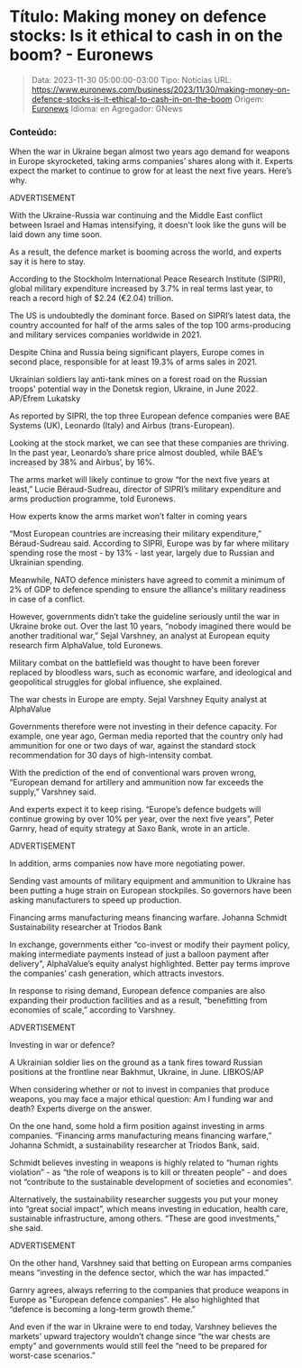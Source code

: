 # Título: Making money on defence stocks: Is it ethical to cash in on the boom? - Euronews

>Data: 2023-11-30 05:00:00-03:00
>Tipo: Notícias
>URL: https://www.euronews.com/business/2023/11/30/making-money-on-defence-stocks-is-it-ethical-to-cash-in-on-the-boom
>Origem: [Euronews](https://www.euronews.com)
>Idioma: en
>Agregador: GNews

### Conteúdo:

When the war in Ukraine began almost two years ago demand for weapons in Europe skyrocketed, taking arms companies’ shares along with it. Experts expect the market to continue to grow for at least the next five years. Here’s why.

ADVERTISEMENT

With the Ukraine-Russia war continuing and the Middle East conflict between Israel and Hamas intensifying, it doesn't look like the guns will be laid down any time soon.

As a result, the defence market is booming across the world, and experts say it is here to stay.

According to the Stockholm International Peace Research Institute (SIPRI), global military expenditure increased by 3.7% in real terms last year, to reach a record high of $2.24 (€2.04) trillion.

The US is undoubtedly the dominant force. Based on SIPRI’s latest data, the country accounted for half of the arms sales of the top 100 arms-producing and military services companies worldwide in 2021.

Despite China and Russia being significant players, Europe comes in second place, responsible for at least 19.3% of arms sales in 2021.

Ukrainian soldiers lay anti-tank mines on a forest road on the Russian troops' potential way in the Donetsk region, Ukraine, in June 2022. AP/Efrem Lukatsky

As reported by SIPRI, the top three European defence companies were BAE Systems (UK), Leonardo (Italy) and Airbus (trans-European).

Looking at the stock market, we can see that these companies are thriving. In the past year, Leonardo’s share price almost doubled, while BAE’s increased by 38% and Airbus’, by 16%.

The arms market will likely continue to grow “for the next five years at least,” Lucie Béraud-Sudreau, director of SIPRI’s military expenditure and arms production programme, told Euronews.

How experts know the arms market won’t falter in coming years

“Most European countries are increasing their military expenditure,” Béraud-Sudreau said. According to SIPRI, Europe was by far where military spending rose the most - by 13% - last year, largely due to Russian and Ukrainian spending.

Meanwhile, NATO defence ministers have agreed to commit a minimum of 2% of GDP to defence spending to ensure the alliance's military readiness in case of a conflict.

However, governments didn’t take the guideline seriously until the war in Ukraine broke out. Over the last 10 years, “nobody imagined there would be another traditional war,” Sejal Varshney, an analyst at European equity research firm AlphaValue, told Euronews.

Military combat on the battlefield was thought to have been forever replaced by bloodless wars, such as economic warfare, and ideological and geopolitical struggles for global influence, she explained.

The war chests in Europe are empty. Sejal Varshney Equity analyst at AlphaValue

Governments therefore were not investing in their defence capacity. For example, one year ago, German media reported that the country only had ammunition for one or two days of war, against the standard stock recommendation for 30 days of high-intensity combat.

With the prediction of the end of conventional wars proven wrong, “European demand for artillery and ammunition now far exceeds the supply,” Varshney said.

And experts expect it to keep rising. “Europe’s defence budgets will continue growing by over 10% per year, over the next five years”, Peter Garnry, head of equity strategy at Saxo Bank, wrote in an article.

ADVERTISEMENT

In addition, arms companies now have more negotiating power.

Sending vast amounts of military equipment and ammunition to Ukraine has been putting a huge strain on European stockpiles. So governors have been asking manufacturers to speed up production.

Financing arms manufacturing means financing warfare. Johanna Schmidt Sustainability researcher at Triodos Bank

In exchange, governments either “co-invest or modify their payment policy, making intermediate payments instead of just a balloon payment after delivery", AlphaValue’s equity analyst highlighted. Better pay terms improve the companies’ cash generation, which attracts investors.

In response to rising demand, European defence companies are also expanding their production facilities and as a result, “benefitting from economies of scale,” according to Varshney.

ADVERTISEMENT

Investing in war or defence?

A Ukrainian soldier lies on the ground as a tank fires toward Russian positions at the frontline near Bakhmut, Ukraine, in June. LIBKOS/AP

When considering whether or not to invest in companies that produce weapons, you may face a major ethical question: Am I funding war and death? Experts diverge on the answer.

On the one hand, some hold a firm position against investing in arms companies. “Financing arms manufacturing means financing warfare,” Johanna Schmidt, a sustainability researcher at Triodos Bank, said.

Schmidt believes investing in weapons is highly related to “human rights violation” - as “the role of weapons is to kill or threaten people” - and does not “contribute to the sustainable development of societies and economies”.

Alternatively, the sustainability researcher suggests you put your money into “great social impact”, which means investing in education, health care, sustainable infrastructure, among others. “These are good investments,” she said.

ADVERTISEMENT

On the other hand, Varshney said that betting on European arms companies means “investing in the defence sector, which the war has impacted.”

Garnry agrees, always referring to the companies that produce weapons in Europe as "European defence companies". He also highlighted that “defence is becoming a long-term growth theme.”

And even if the war in Ukraine were to end today, Varshney believes the markets' upward trajectory wouldn’t change since “the war chests are empty” and governments would still feel the “need to be prepared for worst-case scenarios.”
